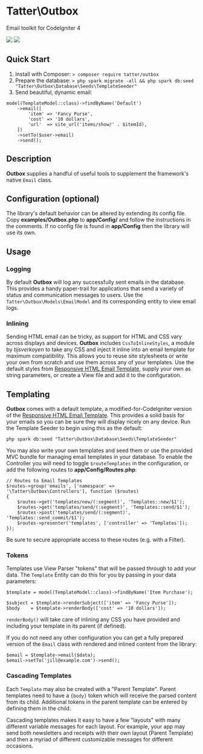 # Tatter\Outbox
Email toolkit for CodeIgniter 4

[![](https://github.com/tattersoftware/codeigniter4-outbox/workflows/PHPUnit/badge.svg)](https://github.com/tattersoftware/codeigniter4-outbox/actions?query=workflow%3A%22PHPUnit)
[![](https://github.com/tattersoftware/codeigniter4-outbox/workflows/PHPStan/badge.svg)](https://github.com/tattersoftware/codeigniter4-outbox/actions?query=workflow%3A%22PHPStan)

## Quick Start

1. Install with Composer: `> composer require tatter/outbox`
2. Prepare the database: `> php spark migrate -all && php spark db:seed "Tatter\Outbox\Database\Seeds\TemplateSeeder"`
3. Send beautiful, dynamic email:
```
model(TemplateModel::class)->findByName('Default')
	->email([
		'item' => 'Fancy Purse',
		'cost' => '10 dollars',
		'url'  => site_url('items/show/' . $itemId),
	])
	->setTo($user->email)
	->send();
```

## Description

**Outbox** supplies a handful of useful tools to supplement the framework's native `Email`
class.

## Configuration (optional)

The library's default behavior can be altered by extending its config file. Copy
**examples/Outbox.php** to **app/Config/** and follow the instructions
in the comments. If no config file is found in **app/Config** then the library will use its own.

## Usage

### Logging

By default **Outbox** will log any successfully sent emails in the database. This provides
a handy paper-trail for applications that send a variety of status and communication
messages to users. Use the `Tatter\Outbox\Models\EmailModel` and its corresponding entity
to view email logs.

### Inlining

Sending HTML email can be tricky, as support for HTML and CSS vary across displays and devices.
**Outbox** includes `CssToInlineStyles`, a module by *tijsverkoyen* to take any CSS and
inject it inline into an email template for maximum compatibility. This allows you to reuse
site stylesheets or write your own from scratch and use them across any of your templates.
Use the default styles from
[Responsive HTML Email Template](https://github.com/leemunroe/responsive-html-email-template),
supply your own as string parameters, or create a View file and add it to the configuration.

## Templating

**Outbox** comes with a default template, a modified-for-CodeIgniter version of the
[Responsive HTML Email Template](https://github.com/leemunroe/responsive-html-email-template).
This provides a solid basis for your emails so you can be sure they will display nicely on
any device. Run the Template Seeder to begin using this as the default:

	php spark db:seed "Tatter\Outbox\Database\Seeds\TemplateSeeder"

You may also write your own templates and seed them or use the provided MVC bundle for
managing email templates in your database. To enable the Controller you will need to
toggle `$routeTemplates` in the configuration, or add the following routes to **app/Config/Routes.php**:

```
// Routes to Email Templates
$routes->group('emails', ['namespace' => '\Tatter\Outbox\Controllers'], function ($routes)
{
	$routes->get('templates/new/(:segment)', 'Templates::new/$1');
	$routes->get('templates/send/(:segment)', 'Templates::send/$1');
	$routes->post('templates/send/(:segment)', 'Templates::send_commit/$1');
	$routes->presenter('templates', ['controller' => 'Templates']);
});
```

Be sure to secure appropriate access to these routes (e.g. with a Filter).

### Tokens

Templates use View Parser "tokens" that will be passed through to add your data.
The `Template` Entity can do this for you by passing in your data parameters:

```
$template = model(TemplateModel::class)->findByName('Item Purchase');

$subject = $template->renderSubject(['item' => 'Fancy Purse']);
$body    = $template->renderBody(['cost' => '10 dollars']);
```

`renderBody()` will take care of inlining any CSS you have provided and including your
template in its parent (if defined).

If you do not need any other configuration you can get a fully prepared
version of the `Email` class with rendered and inlined content from the library:
```
$email = $template->email($data);
$email->setTo('jill@example.com')->send();
```

### Cascading Templates

Each `Template` may also be created with a "Parent Template". Parent templates need to have
a `{body}` token which will receive the parsed content from its child. Additional tokens
in the parent template can be entered by defining them in the child.

Cascading templates makes it easy to have a few "layouts" with many different variable
messages for each layout. For example, your app may send both newsletters and receipts
with their own layout (Parent Template) and then a myriad of different customizable
messages for different occasions.
